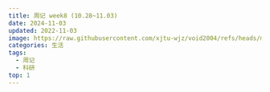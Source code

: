 ```yaml
---
title: 周记 week8 (10.28~11.03)
date: 2024-11-03
updated: 2022-11-03
image: https://raw.githubusercontent.com/xjtu-wjz/void2004/refs/heads/main/pics_for_post/week5_new.webp
categories: 生活
tags:
  - 周记
  - 科研
top: 1
---
```


